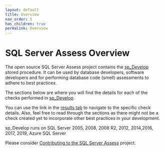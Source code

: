 ```yaml
---
layout: default
title: Overview
nav_order: 5
has_children: true
permalink: Overview
---
```


# SQL Server Assess Overview
The open source SQL Server Assess project contains the [sp_Develop](https://raw.githubusercontent.com/EmergentSoftware/SQL-Server-Assess/master/sp_Develop.sql) stored procedure. It can be used by database developers, software developers and for performing database code (smell) assessments to adhere to best practices.

The sections below are where you will find the details for each of the checks performed in [sp_Develop](https://raw.githubusercontent.com/EmergentSoftware/SQL-Server-Assess/master/sp_Develop.sql). 

You can use the link in the [results tab](#sp_Develop-Results) to navigate to the specific check details. Also, feel free to read through the sections as there might not be a check created yet to incorporate other best practices in your development.

sp_Develop runs on SQL Server 2005, 2008, 2008 R2, 2012, 2014,2016, 2017, 2019, Azure SQL Server

Please consider [Contributing to the SQL Server Assess](CONTRIBUTING.md) project.